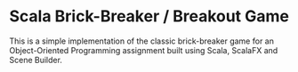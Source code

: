 # Scala Brick-Breaker / Breakout Game

This is a simple implementation of the classic brick-breaker game for an Object-Oriented Programming assignment built using Scala, ScalaFX and Scene Builder.


